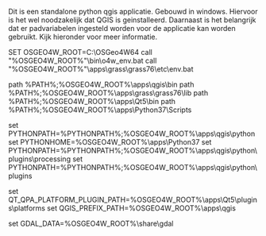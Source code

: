 Dit is een standalone python qgis applicatie.
Gebouwd in windows.
Hiervoor is het wel noodzakelijk dat QGIS is geinstalleerd.
Daarnaast is het belangrijk dat er padvariabelen ingesteld worden voor de applicatie
kan worden gebruikt. Kijk hieronder voor meer informatie.

SET OSGEO4W_ROOT=C:\OSGeo4W64
call "%OSGEO4W_ROOT%"\bin\o4w_env.bat
call "%OSGEO4W_ROOT%"\apps\grass\grass76\etc\env.bat

path %PATH%;%OSGEO4W_ROOT%\apps\qgis\bin
path %PATH%;%OSGEO4W_ROOT%\apps\grass\grass76\lib
path %PATH%;%OSGEO4W_ROOT%\apps\Qt5\bin
path %PATH%;%OSGEO4W_ROOT%\apps\Python37\Scripts

set PYTHONPATH=%PYTHONPATH%;%OSGEO4W_ROOT%\apps\qgis\python
set PYTHONHOME=%OSGEO4W_ROOT%\apps\Python37
set PYTHONPATH=%PYTHONPATH%;%OSGEO4W_ROOT%\apps\qgis\python\plugins\processing
set PYTHONPATH=%PYTHONPATH%;%OSGEO4W_ROOT%\apps\qgis\python\plugins

set QT_QPA_PLATFORM_PLUGIN_PATH=%OSGEO4W_ROOT%\apps\Qt5\plugins\platforms
set QGIS_PREFIX_PATH=%OSGEO4W_ROOT%\apps\qgis

set GDAL_DATA=%OSGEO4W_ROOT%\share\gdal